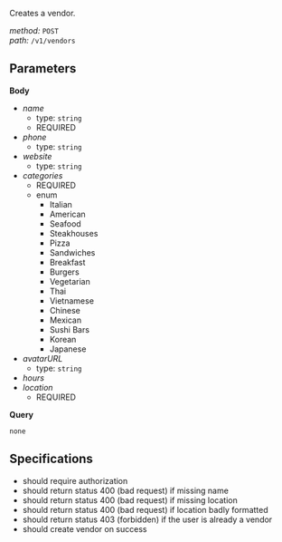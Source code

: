 Creates a vendor.  
  
*method:* `POST`  
*path:* `/v1/vendors`  
  
Parameters  
-----------  
  
**Body**  
  
- *name*  
  - type: `string`  
  - REQUIRED  
- *phone*  
  - type: `string`  
- *website*  
  - type: `string`  
- *categories*  
  - REQUIRED  
  - enum  
    - Italian  
    - American  
    - Seafood  
    - Steakhouses  
    - Pizza  
    - Sandwiches  
    - Breakfast  
    - Burgers  
    - Vegetarian  
    - Thai  
    - Vietnamese  
    - Chinese  
    - Mexican  
    - Sushi Bars  
    - Korean  
    - Japanese  
- *avatarURL*  
  - type: `string`  
- *hours*  
- *location*  
  - REQUIRED  
  
**Query**  
  
`none`  
  
Specifications  
--------------  
  
- should require authorization  
- should return status 400 (bad request) if missing name  
- should return status 400 (bad request) if missing location  
- should return status 400 (bad request) if location badly formatted  
- should return status 403 (forbidden) if the user is already a vendor  
- should create vendor on success  
